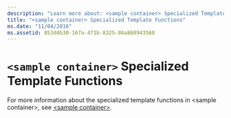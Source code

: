 ```yaml
---
description: "Learn more about: <sample container> Specialized Template Functions"
title: "<sample container> Specialized Template Functions"
ms.date: "11/04/2016"
ms.assetid: 853d4b30-167a-471b-8325-86a868943568
---
```

# `<sample container>` Specialized Template Functions

For more information about the specialized template functions in \<sample container>, see [\<sample container>](../standard-library/sample-container.md).
